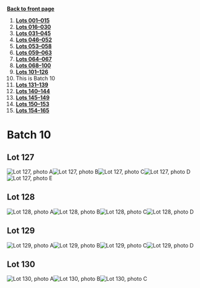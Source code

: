 [**Back to front page**](/README.md)
1.  [**Lots 001&ndash;015**](/Batch-01.md)
2.  [**Lots 016&ndash;030**](/Batch-02.md)
3.  [**Lots 031&ndash;045**](/Batch-03.md)
4.  [**Lots 046&ndash;052**](/Batch-04.md)
5.  [**Lots 053&ndash;058**](/Batch-05.md)
6.  [**Lots 059&ndash;063**](/Batch-06.md)
7.  [**Lots 064&ndash;067**](/Batch-07.md)
8.  [**Lots 068&ndash;100**](/Batch-08.md)
9.  [**Lots 101&ndash;126**](/Batch-09.md)
10. This is Batch 10
11. [**Lots 131&ndash;139**](/Batch-11.md)
12. [**Lots 140&ndash;144**](/Batch-12.md)
13. [**Lots 145&ndash;149**](/Batch-13.md)
14. [**Lots 150&ndash;153**](/Batch-14.md)
15. [**Lots 154&ndash;165**](/Batch-15.md)

# Batch 10

<section>
    <h2>Lot 127</h2>
    <img src="../pic/train-127a.jpg" alt="Lot 127, photo A"><img src="../pic/train-127b.jpg" alt="Lot 127, photo B"><img src="../pic/train-127c.jpg" alt="Lot 127, photo C"><img src="../pic/train-127D.jpg" alt="Lot 127, photo D"><img src="../pic/train-127e.jpg" alt="Lot 127, photo E"></section>
<section>
    <h2>Lot 128</h2>
    <img src="../pic/train-128a.jpg" alt="Lot 128, photo A"><img src="../pic/train-128b.jpg" alt="Lot 128, photo B"><img src="../pic/train-128c.jpg" alt="Lot 128, photo C"><img src="../pic/train-128D.jpg" alt="Lot 128, photo D">
</section>
<section>
    <h2>Lot 129</h2>
    <img src="../pic/train-129a.jpg" alt="Lot 129, photo A"><img src="../pic/train-129b.jpg" alt="Lot 129, photo B"><img src="../pic/train-129c.jpg" alt="Lot 129, photo C"><img src="../pic/train-129D.jpg" alt="Lot 129, photo D">
</section>
<section>
    <h2>Lot 130</h2>
    <img src="../pic/train-130a.jpg" alt="Lot 130, photo A"><img src="../pic/train-130b.jpg" alt="Lot 130, photo B"><img src="../pic/train-130c.jpg" alt="Lot 130, photo C">
</section>